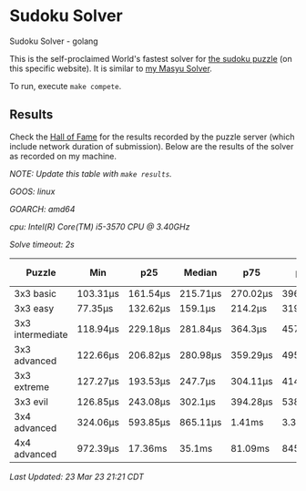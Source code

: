 # Sudoku Solver
Sudoku Solver - golang

This is the self-proclaimed World's fastest solver for [the sudoku puzzle](https://www.puzzle-sudoku.com) (on this specific website). It is similar to [my Masyu Solver](https://github.com/joshprzybyszewski/masyu).

To run, execute `make compete`.

## Results

Check the [Hall of Fame](https://www.puzzle-sudoku.com/hall.php?hallsize=7) for the results recorded by the puzzle server (which include network duration of submission). Below are the results of the solver as recorded on my machine.

_NOTE: Update this table with `make results`._

<resultsMarker>

_GOOS: linux_

_GOARCH: amd64_

_cpu: Intel(R) Core(TM) i5-3570 CPU @ 3.40GHz_

_Solve timeout: 2s_

|Puzzle|Min|p25|Median|p75|p95|max|sample size|
|-|-|-|-|-|-|-|-:|
|3x3 basic|103.31µs|161.54µs|215.71µs|270.02µs|396.77µs|705.6µs|109|
|3x3 easy|77.35µs|132.62µs|159.1µs|214.2µs|319.18µs|430.32µs|108|
|3x3 intermediate|118.94µs|229.18µs|281.84µs|364.3µs|457.26µs|977.67µs|108|
|3x3 advanced|122.66µs|206.82µs|280.98µs|359.29µs|495.43µs|701.83µs|108|
|3x3 extreme|127.27µs|193.53µs|247.7µs|304.11µs|414.93µs|1.63ms|107|
|3x3 evil|126.85µs|243.08µs|302.1µs|394.28µs|538.98µs|1.02ms|130|
|3x4 advanced|324.06µs|593.85µs|865.11µs|1.41ms|3.3ms|7.1ms|123|
|4x4 advanced|972.39µs|17.36ms|35.1ms|81.09ms|845.03ms|2.01s|174|

_Last Updated: 23 Mar 23 21:21 CDT_
</resultsMarker>
